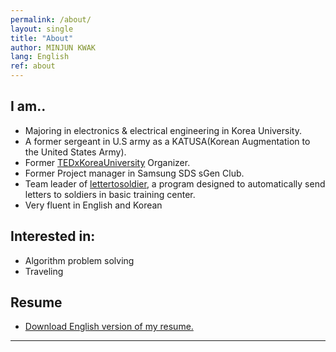 ```yaml
---
permalink: /about/
layout: single
title: "About"
author: MINJUN KWAK
lang: English
ref: about
---
```


## I am..

- Majoring in electronics & electrical engineering in Korea University.
- A former sergeant in U.S army as a KATUSA(Korean Augmentation to the United States Army).
- Former [TEDxKoreaUniversity](https://www.ted.com/tedx/events?autocomplete_filter=TEDxKoreaUniversity&when=past) Organizer.
- Former Project manager in Samsung SDS sGen Club.
- Team leader of [lettertosoldier](https://minjunkwak.github.io/lettertosoldier/lettertosoldier-download/), a program designed to automatically send letters to soldiers in basic training center.
- Very fluent in English and Korean

## Interested in:

- Algorithm problem solving
- Traveling


## Resume
- <a href="/assets/Resume_English_MINJUN.KWAK_2017_Nov_14.docx">Download English version of my resume.</a>
---

